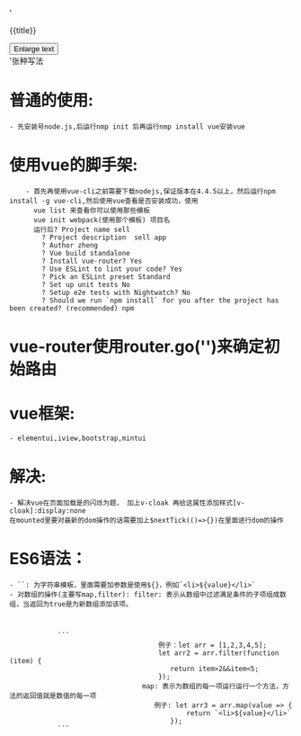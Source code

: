 

'<div><p>{{title}}</p><button v-on:click="$emit(\'text\')">Enlarge text</button></div>'张种写法

# 普通的使用:
	- 先安装号node.js,后运行nmp init 后再运行nmp install vue安装vue



# 使用vue的脚手架: 
		- 首先再使用vue-cli之前需要下载nodejs,保证版本在4.4.5以上，然后运行npm install -g vue-cli,然后使用vue查看是否安装成功，使用
		  vue list 来查看你可以使用那些模板 
		  vue init webpack(使用那个模板) 项目名
		  运行后? Project name sell
			? Project description  sell app
			? Author zheng
			? Vue build standalone
			? Install vue-router? Yes
			? Use ESLint to lint your code? Yes
			? Pick an ESLint preset Standard
			? Set up unit tests No
			? Setup e2e tests with Nightwatch? No
			? Should we run `npm install` for you after the project has been created? (recommended) npm
	
# vue-router使用router.go('')来确定初始路由

# vue框架: 
	- elementui,iview,bootstrap,mintui


# 解决: 
	- 解决vue在页面加载是的闪烁为题， 加上v-cloak 再给这属性添加样式[v-cloak]:display:none
	在mounted里要对最新的dom操作的话需要加上$nextTick(()=>{})在里面进行dom的操作


# ES6语法：
	- ``: 为字符串模板，里面需要加参数是使用${}，例如`<li>${value}</li>`
	- 对数组的操作(主要写map,filter): filter: 表示从数组中过滤满足条件的子项组成数组，当返回为true是为新数组添加该项。
    
     
     
				```
										 例子：let arr = [1,2,3,4,5];
										 let arr2 = arr.filter(function (item) {
											return item>2&&item<5;
										 });
									 map: 表示为数组的每一项运行运行一个方法，方法的返回值就是数值的每一项
										例子: let arr3 = arr.map(value => {
												return `<li>${value}</li>`
											});
				```